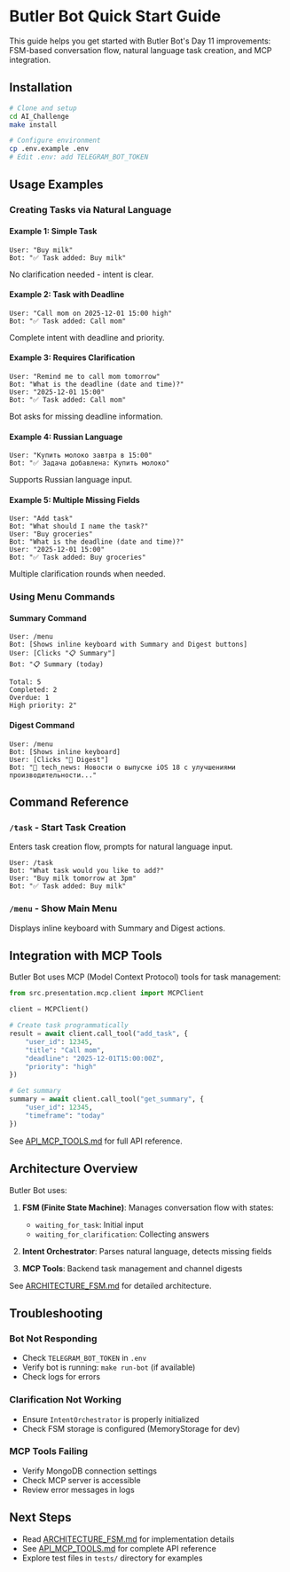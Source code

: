 # Butler Bot Quick Start Guide

This guide helps you get started with Butler Bot's Day 11 improvements: FSM-based conversation flow, natural language task creation, and MCP integration.

## Installation

```bash
# Clone and setup
cd AI_Challenge
make install

# Configure environment
cp .env.example .env
# Edit .env: add TELEGRAM_BOT_TOKEN
```

## Usage Examples

### Creating Tasks via Natural Language

#### Example 1: Simple Task

```
User: "Buy milk"
Bot: "✅ Task added: Buy milk"
```

No clarification needed - intent is clear.

#### Example 2: Task with Deadline

```
User: "Call mom on 2025-12-01 15:00 high"
Bot: "✅ Task added: Call mom"
```

Complete intent with deadline and priority.

#### Example 3: Requires Clarification

```
User: "Remind me to call mom tomorrow"
Bot: "What is the deadline (date and time)?"
User: "2025-12-01 15:00"
Bot: "✅ Task added: Call mom"
```

Bot asks for missing deadline information.

#### Example 4: Russian Language

```
User: "Купить молоко завтра в 15:00"
Bot: "✅ Задача добавлена: Купить молоко"
```

Supports Russian language input.

#### Example 5: Multiple Missing Fields

```
User: "Add task"
Bot: "What should I name the task?"
User: "Buy groceries"
Bot: "What is the deadline (date and time)?"
User: "2025-12-01 15:00"
Bot: "✅ Task added: Buy groceries"
```

Multiple clarification rounds when needed.

### Using Menu Commands

#### Summary Command

```
User: /menu
Bot: [Shows inline keyboard with Summary and Digest buttons]
User: [Clicks "📋 Summary"]
Bot: "📋 Summary (today)

Total: 5
Completed: 2
Overdue: 1
High priority: 2"
```

#### Digest Command

```
User: /menu
Bot: [Shows inline keyboard]
User: [Clicks "📰 Digest"]
Bot: "📰 tech_news: Новости о выпуске iOS 18 с улучшениями производительности..."
```

## Command Reference

### `/task` - Start Task Creation

Enters task creation flow, prompts for natural language input.

```
User: /task
Bot: "What task would you like to add?"
User: "Buy milk tomorrow at 3pm"
Bot: "✅ Task added: Buy milk"
```

### `/menu` - Show Main Menu

Displays inline keyboard with Summary and Digest actions.

## Integration with MCP Tools

Butler Bot uses MCP (Model Context Protocol) tools for task management:

```python
from src.presentation.mcp.client import MCPClient

client = MCPClient()

# Create task programmatically
result = await client.call_tool("add_task", {
    "user_id": 12345,
    "title": "Call mom",
    "deadline": "2025-12-01T15:00:00Z",
    "priority": "high"
})

# Get summary
summary = await client.call_tool("get_summary", {
    "user_id": 12345,
    "timeframe": "today"
})
```

See [API_MCP_TOOLS.md](API_MCP_TOOLS.md) for full API reference.

## Architecture Overview

Butler Bot uses:

1. **FSM (Finite State Machine)**: Manages conversation flow with states:
   - `waiting_for_task`: Initial input
   - `waiting_for_clarification`: Collecting answers

2. **Intent Orchestrator**: Parses natural language, detects missing fields

3. **MCP Tools**: Backend task management and channel digests

See [ARCHITECTURE_FSM.md](ARCHITECTURE_FSM.md) for detailed architecture.

## Troubleshooting

### Bot Not Responding

- Check `TELEGRAM_BOT_TOKEN` in `.env`
- Verify bot is running: `make run-bot` (if available)
- Check logs for errors

### Clarification Not Working

- Ensure `IntentOrchestrator` is properly initialized
- Check FSM storage is configured (MemoryStorage for dev)

### MCP Tools Failing

- Verify MongoDB connection settings
- Check MCP server is accessible
- Review error messages in logs

## Next Steps

- Read [ARCHITECTURE_FSM.md](ARCHITECTURE_FSM.md) for implementation details
- See [API_MCP_TOOLS.md](API_MCP_TOOLS.md) for complete API reference
- Explore test files in `tests/` directory for examples


